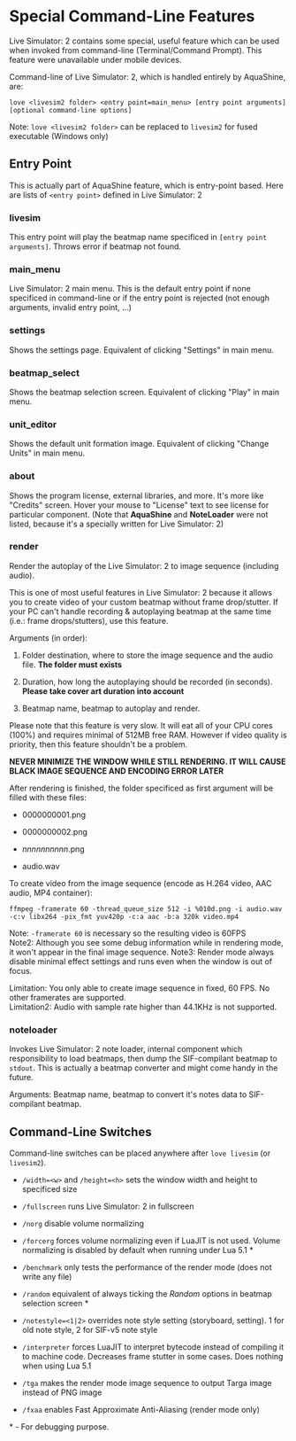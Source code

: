 Special Command-Line Features
=============================

Live Simulator: 2 contains some special, useful feature which can be used when invoked from command-line (Terminal/Command Prompt). This feature were unavailable under mobile devices.

Command-line of Live Simulator: 2, which is handled entirely by AquaShine, are:

	love <livesim2 folder> <entry point=main_menu> [entry point arguments] [optional command-line options]

Note: `love <livesim2 folder>` can be replaced to `livesim2` for fused executable (Windows only)

Entry Point
-----------

This is actually part of AquaShine feature, which is entry-point based. Here are lists of `<entry point>` defined in Live Simulator: 2

### livesim

This entry point will play the beatmap name specificed in `[entry point arguments]`. Throws error if beatmap not found.

### main_menu

Live Simulator: 2 main menu. This is the default entry point if none specificed in command-line or if the entry point is rejected (not enough arguments, invalid entry point, ...)

### settings

Shows the settings page. Equivalent of clicking "Settings" in main menu.

### beatmap_select

Shows the beatmap selection screen. Equivalent of clicking "Play" in main menu.

### unit_editor

Shows the default unit formation image. Equivalent of clicking "Change Units" in main menu.

### about

Shows the program license, external libraries, and more. It's more like "Credits" screen. Hover your mouse to "License" text to see license for particular component. (Note that **AquaShine** and **NoteLoader** were not listed, because it's a specially written for Live Simulator: 2)

### render

Render the autoplay of the Live Simulator: 2 to image sequence (including audio).

This is one of most useful features in Live Simulator: 2 because it allows you to create video of your custom beatmap without frame drop/stutter. If your PC can't handle recording & autoplaying beatmap at the same time (i.e.: frame drops/stutters), use this feature.

Arguments (in order):

1. Folder destination, where to store the image sequence and the audio file. **The folder must exists**

2. Duration, how long the autoplaying should be recorded (in seconds). **Please take cover art duration into account**

3. Beatmap name, beatmap to autoplay and render.

Please note that this feature is very slow. It will eat all of your CPU cores (100%) and requires minimal of 512MB free RAM. However if video quality is priority, then this feature shouldn't be a problem.

**NEVER MINIMIZE THE WINDOW WHILE STILL RENDERING. IT WILL CAUSE BLACK IMAGE SEQUENCE AND ENCODING ERROR LATER**

After rendering is finished, the folder specificed as first argument will be filled with these files:

* 0000000001.png

* 0000000002.png

* _nnnnnnnnnn_.png

* audio.wav

To create video from the image sequence (encode as H.264 video, AAC audio, MP4 container):

	ffmpeg -framerate 60 -thread_queue_size 512 -i %010d.png -i audio.wav -c:v libx264 -pix_fmt yuv420p -c:a aac -b:a 320k video.mp4

Note: `-framerate 60` is necessary so the resulting video is 60FPS  
Note2: Although you see some debug information while in rendering mode, it won't appear in the final image sequence.
Note3: Render mode always disable minimal effect settings and runs even when the window is out of focus.

Limitation: You only able to create image sequence in fixed, 60 FPS. No other framerates are supported.  
Limitation2: Audio with sample rate higher than 44.1KHz is not supported.

### noteloader

Invokes Live Simulator: 2 note loader, internal component which responsibility to load beatmaps, then dump the SIF-compilant beatmap to `stdout`. This is actually a beatmap converter and might come handy in the future.

Arguments: Beatmap name, beatmap to convert it's notes data to SIF-compilant beatmap.

Command-Line Switches
---------------------

Command-line switches can be placed anywhere after `love livesim` (or `livesim2`).

* `/width=<w>` and `/height=<h>` sets the window width and height to specificed size

* `/fullscreen` runs Live Simulator: 2 in fullscreen

* `/norg` disable volume normalizing

* `/forcerg` forces volume normalizing even if LuaJIT is not used. Volume normalizing is disabled by default when running under Lua 5.1 \*

* `/benchmark` only tests the performance of the render mode (does not write any file)

* `/random` equivalent of always ticking the *Random* options in beatmap selection screen \*

* `/notestyle=<1|2>` overrides note style setting (storyboard, setting). 1 for old note style, 2 for SIF-v5 note style

* `/interpreter` forces LuaJIT to interpret bytecode instead of compiling it to machine code. Decreases frame stutter in some cases. Does nothing when using Lua 5.1

* `/tga` makes the render mode image sequence to output Targa image instead of PNG image

* `/fxaa` enables Fast Approximate Anti-Aliasing (render mode only)

\* - For debugging purpose.

